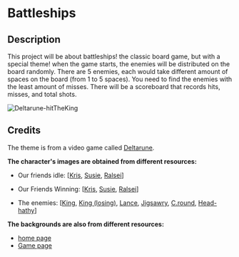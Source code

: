 # Battleships

## Description
This project will be about battleships! the classic board game, but with a special theme! when the game starts, the enemies will be distributed on the board randomly. There are 5 enemies, each would take different amount of spaces on the board (from 1 to 5 spaces). You need to find the enemies with the least amount of misses. There will be a scoreboard that records hits, misses, and total shots.

![Deltarune-hitTheKing](https://art.ngfiles.com/images/984000/984595_shadowaod_deltarune-custom-animation-he-must-be-an-enemy-stand.gif?f1565345971)

## Credits
The theme is from a video game called [Deltarune](https://en.wikipedia.org/wiki/Deltarune).

**The character's images are obtained from different resources:**
- Our friends idle: [[Kris](https://i.redd.it/aixfg4crubs71.gif), [Susie](https://media.tenor.com/4m75eCG1dM8AAAAj/susie-deltarune.gif), [Ralsei](https://i.redd.it/1k9yt75c24p71.gif)]

- Our Friends Winning: [[Kris](https://media.tenor.com/EZoelqBNmvMAAAAj/kris-deltarune.gif), [Susie](https://media.tenor.com/HUchjwxC10EAAAAM/susie-dance.gif), [Ralsei](https://media.tenor.com/mdd8OkBaBZ8AAAAM/dance-ralsei.gif)]

- The enemies: [[King](https://i.redd.it/c0hgr1hgknu91.gif), [King (losing)](https://static.wikia.nocookie.net/deltarune/images/f/f3/King_battle_weakened.png), [Lance](https://static.wikia.nocookie.net/deltarune/images/8/88/Lancer_battle_bike.gif), [Jigsawry](https://static.wikia.nocookie.net/deltarune/images/e/e3/Jigsawry_battle_idle.gif), [C.round](https://static.wikia.nocookie.net/deltarune/images/a/ad/C._Round_battle_idle.gif), [Head-hathy](https://i.redd.it/ryi2iexz8i9f1.gif)]


**The backgrounds are also from different resources:**
- [home page](https://i.redd.it/bna51vhjhud51.gif)
- [Game page](https://file.garden/Z7YtBbyd-wefsoli/UTDR_BG.gif)
